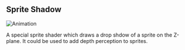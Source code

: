 Sprite Shadow
-------------

![Animation](http://keijiro.github.io/SpriteShadow/animation.gif)

A special sprite shader which draws a drop shdow of a sprite on the Z-plane.
It could be used to add depth perception to sprites.
